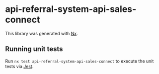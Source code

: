 # api-referral-system-api-sales-connect

This library was generated with [Nx](https://nx.dev).

## Running unit tests

Run `nx test api-referral-system-api-sales-connect` to execute the unit tests via [Jest](https://jestjs.io).
